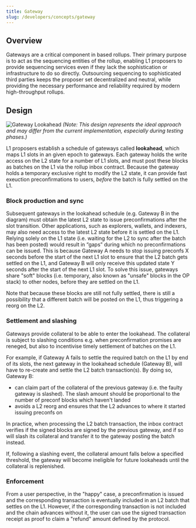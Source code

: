```yaml
---
title: Gateway
slug: /developers/concepts/gateway
---
```


## Overview
Gateways are a critical component in based rollups. Their primary purpose is to act as the sequencing entities of the rollup, enabling L1 proposers to provide sequencing services even if they lack the sophistication or infrastructure to do so directly. Outsourcing sequencing to sophisticated third parties keeps the proposer set decentralized and neutral, while providing the necessary performance and reliability required by modern high-throughput rollups.

## Design
![Gateway Lookahead](/img/gateway/gateway.png)
*(Note: This design represents the ideal approach and may differ from the current implementation, especially during testing phases.)*

L1 proposers establish a schedule of gateways called **lookahead**, which maps L1 slots in an given epoch to gateways. Each gateway holds the write access on the L2 state for a number of L1 slots, and must post these blocks as batches on the L1 via the rollup inbox contract.
Because the gateway holds a temporary exclusive right to modify the L2 state, it can provide fast exeuction preconfirmations to users, _before_ the batch is fully settled on the L1.

### Block production and sync
Subsequent gateways in the lookahead schedule (e.g. Gateway B in the diagram) must obtain the latest L2 state to issue preconfirmations after the slot transition. Other applications, such as explorers, wallets, and indexers, may also need access to the latest L2 state before it is settled on the L1. Relying solely on the L1 state (i.e. waiting for the L2 to sync after the batch has been posted) would result in “gaps” during which no preconfirmations can be issued. This is because Gateway A needs to stop issuing preconfs X seconds before the start of the next L1 slot to ensure that the L2 batch gets settled on the L1, and Gateway B will only receive this updated state Y seconds after the start of the next L1 slot. To solve this issue, gateways share "soft" blocks (i.e. temporary, also known as "unsafe" blocks in the OP stack) to other nodes, before they are settled on the L1. 

Note that because these blocks are still not fully settled, there is still a possibility that a different batch will be posted on the L1, thus triggering a reorg on the L2.

### Settlement and slashing
Gateways provide collateral to be able to enter the lookahead. The collateral is subject to slashing conditions e.g. when preconfirmation promises are reneged, but also to incentivise timely settlement of batches on the L1.

For example, if Gateway A fails to settle the required batch on the L1 by end of its slots, the next gateway in the lookahead schedule (Gateway B), will have to re-create and settle the L2 batch transaction(s). By doing so, Gateway B:

- can claim part of the collateral of the previous gateway (i.e. the faulty gateway is slashed). The slash amount should be proportional to the number of preconf blocks which haven't landed
- avoids a L2 reorg and ensures that the L2 advances to where it started issuing preconfs on

In practice, when processing the L2 batch transaction, the inbox contract verifies if the signed blocks are signed by the previous gateway, and if so will slash its collateral and transfer it to the gateway posting the batch instead.

If, following a slashing event, the collateral amount falls below a specified threshold, the gateway will become ineligible for future lookaheads until the collateral is replenished.

### Enforcement 
From a user perspective, in the "happy" case, a preconfirmation is issued and the corresponding transaction is eventually included in an L2 batch that settles on the L1. However, if the corresponding transaction is not included and the chain advances without it, the user can use the signed transaction receipt as proof to claim a "refund" amount defined by the protocol.
